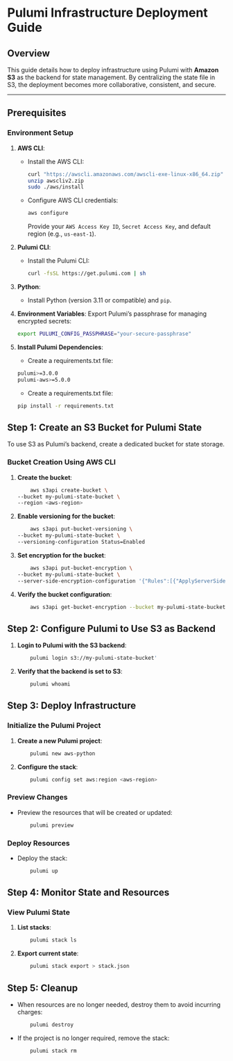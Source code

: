 # Pulumi Infrastructure Deployment Guide

## Overview

This guide details how to deploy infrastructure using Pulumi with **Amazon S3** as the backend for state management. By centralizing the state file in S3, the deployment becomes more collaborative, consistent, and secure.

---

## Prerequisites

### Environment Setup

1. **AWS CLI**:
   - Install the AWS CLI:  

     ```bash
     curl "https://awscli.amazonaws.com/awscli-exe-linux-x86_64.zip" -o "awscliv2.zip"
     unzip awscliv2.zip
     sudo ./aws/install
     ```

   - Configure AWS CLI credentials:

     ```bash
     aws configure
     ```

     Provide your `AWS Access Key ID`, `Secret Access Key`, and default region (e.g., `us-east-1`).

2. **Pulumi CLI**:
   - Install the Pulumi CLI:

     ```bash
     curl -fsSL https://get.pulumi.com | sh
     ```

3. **Python**:
   - Install Python (version 3.11 or compatible) and `pip`.

4. **Environment Variables**:
   Export Pulumi’s passphrase for managing encrypted secrets:

   ```bash
   export PULUMI_CONFIG_PASSPHRASE="your-secure-passphrase"
   ```

5. **Install Pulumi Dependencies**:

    - Create a requirements.txt file:

    ```bash
    pulumi>=3.0.0
    pulumi-aws>=5.0.0

    ```

    - Create a requirements.txt file:

    ``` bash
    pip install -r requirements.txt

    ```

## Step 1: Create an S3 Bucket for Pulumi State

To use S3 as Pulumi’s backend, create a dedicated bucket for state storage.

### Bucket Creation Using AWS CLI

1. **Create the bucket**:

    ``` bash
        aws s3api create-bucket \
    --bucket my-pulumi-state-bucket \
    --region <aws-region> 
    ```

2. **Enable versioning for the bucket**:

    ``` bash
        aws s3api put-bucket-versioning \
    --bucket my-pulumi-state-bucket \
    --versioning-configuration Status=Enabled
    ```

3. **Set encryption for the bucket**:

    ``` bash
        aws s3api put-bucket-encryption \
    --bucket my-pulumi-state-bucket \
    --server-side-encryption-configuration '{"Rules":[{"ApplyServerSideEncryptionByDefault":{"SSEAlgorithm":"AES256"}}]}'
    ```

4. **Verify the bucket configuration**:

    ``` bash
        aws s3api get-bucket-encryption --bucket my-pulumi-state-bucket
    ```

## Step 2: Configure Pulumi to Use S3 as Backend

1. **Login to Pulumi with the S3 backend**:

    ``` bash
        pulumi login s3://my-pulumi-state-bucket'
    ```

2. **Verify that the backend is set to S3**:

    ``` bash
        pulumi whoami
    ```

## Step 3: Deploy Infrastructure

### Initialize the Pulumi Project

1. **Create a new Pulumi project**:

    ``` bash
        pulumi new aws-python
    ```

2. **Configure the stack**:

    ``` bash
        pulumi config set aws:region <aws-region>
    ```

### Preview Changes

- Preview the resources that will be created or updated:

    ``` bash
        pulumi preview
    ```

### Deploy Resources

- Deploy the stack:

    ``` bash
        pulumi up
    ```

## Step 4: Monitor State and Resources  

### View Pulumi State

1. **List stacks**:

    ``` bash
        pulumi stack ls
    ```

2. **Export current state**:

    ``` bash
        pulumi stack export > stack.json
    ```

## Step 5: Cleanup

- When resources are no longer needed, destroy them to avoid incurring charges:

    ``` bash
        pulumi destroy
    ```

- If the project is no longer required, remove the stack:

    ``` bash
        pulumi stack rm
    ```